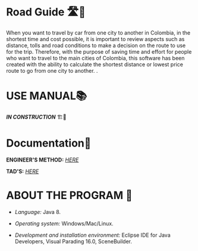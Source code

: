# Road Guide 🛣️🚗

When you want to travel by car from one city to another in Colombia, in the shortest time and cost possible, it is important to review aspects such as distance, tolls and road conditions to make a decision on the route to use for the trip. Therefore, with the purpose of saving time and effort for people who want to travel to the main cities of Colombia, this software has been created with the ability to calculate the shortest distance or lowest price route to go from one city to another. .

# USE MANUAL📚

_**IN CONSTRUCTION**_ 🏗️🚧

# Documentation📃

**ENGINEER'S METHOD:** _[HERE](https://github.com/JLRO1812/road-guide/blob/main/docs/RoadGuide-Metodo%20de%20Ingenieria%20.pdf)_

**TAD'S:** _[HERE](https://github.com/JLRO1812/road-guide/blob/main/docs/TAD%20Graph.pdf)_

# ABOUT THE PROGRAM 📩

- _Language:_ Java 8.

- _Operating system:_ Windows/Mac/Linux.

- _Development and installation environment:_ Eclipse IDE for Java Developers, Visual Parading 16.0, SceneBuilder.

